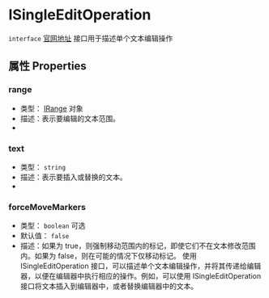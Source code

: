 # ISingleEditOperation
`interface` [官网地址](https://microsoft.github.io/monaco-editor/docs.html#interfaces/editor.ISingleEditOperation.html)
接口用于描述单个文本编辑操作
## 属性 Properties

 ### range
+ 类型： [IRange](../../global/interfaces/IRange.md)  对象
+ 描述：表示要编辑的文本范围。
+ 
 ### text
+ 类型： `string` 
+ 描述：表示要插入或替换的文本。
+ 
 ### forceMoveMarkers
+ 类型： `boolean`  可选
+ 默认值： `false` 
+ 描述：如果为 true，则强制移动范围内的标记，即使它们不在文本修改范围内。如果为 false，则在可能的情况下仅移动标记。
 使用 ISingleEditOperation 接口，可以描述单个文本编辑操作，并将其传递给编辑器，以便在编辑器中执行相应的操作。例如，可以使用 ISingleEditOperation 接口将文本插入到编辑器中，或者替换编辑器中的文本。
